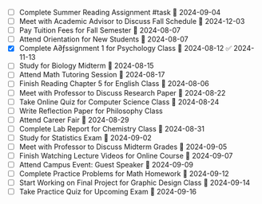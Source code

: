 - [ ] Complete Summer Reading Assignment #task 📅 2024-09-04
- [ ] Meet with Academic Advisor to Discuss Fall Schedule 📅 2024-12-03 
- [ ] Pay Tuition Fees for Fall Semester 📅 2024-08-07
- [ ] Attend Orientation for New Students 📅 2024-08-07
- [x] Complete A∂ƒssignment 1 for Psychology Class 📅 2024-08-12 ✅ 2024-11-13
- [ ] Study for Biology Midterm 📅 2024-08-15
- [ ] Attend Math Tutoring Session 📅 2024-08-17
- [ ] Finish Reading Chapter 5 for English Class 📅 2024-08-06
- [ ] Meet with Professor to Discuss Research Paper 📅 2024-08-22
- [ ] Take Online Quiz for Computer Science Class 📅 2024-08-24
- [ ] Write Reflection Paper for Philosophy Class 
- [ ] Attend Career Fair 📅 2024-08-29
- [ ] Complete Lab Report for Chemistry Class 📅 2024-08-31
- [ ] Study for Statistics Exam 📅 2024-09-02
- [ ] Meet with Professor to Discuss Midterm Grades 📅 2024-09-05
- [ ] Finish Watching Lecture Videos for Online Course 📅 2024-09-07
- [ ] Attend Campus Event: Guest Speaker 📅 2024-09-09
- [ ] Complete Practice Problems for Math Homework 📅 2024-09-12
- [ ] Start Working on Final Project for Graphic Design Class 📅 2024-09-14
- [ ] Take Practice Quiz for Upcoming Exam 📅 2024-09-16